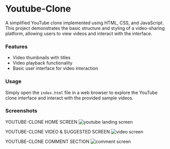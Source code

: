 # Youtube-Clone

A simplified YouTube clone implemented using HTML, CSS, and JavaScript. This project demonstrates the basic structure and styling of a video-sharing platform, allowing users to view videos and interact with the interface.

### Features

- Video thumbnails with titles
- Video playback functionality
- Basic user interface for video interaction

### Usage

Simply open the `index.html` file in a web browser to explore the YouTube clone interface and interact with the provided sample videos.

### Screenshots

YOUTUBE-CLONE HOME SCREEN
![youtube landing screen](https://github.com/Deepankar0712/Youtube-Clone/assets/74086712/047e0c02-7373-4284-b5cc-4dff898368e6)

YOUTUBE-CLONE VIDEO & SUGGESTED SCREEN
![video screen](https://github.com/Deepankar0712/Youtube-Clone/assets/74086712/6290ba2a-3a7a-484c-8137-1430fdd91c3b)

YOUTUBE-CLONE COMMENT SECTION 
![comment screen](https://github.com/Deepankar0712/Youtube-Clone/assets/74086712/6813bfef-65dd-435a-bd81-87f752390a95)
